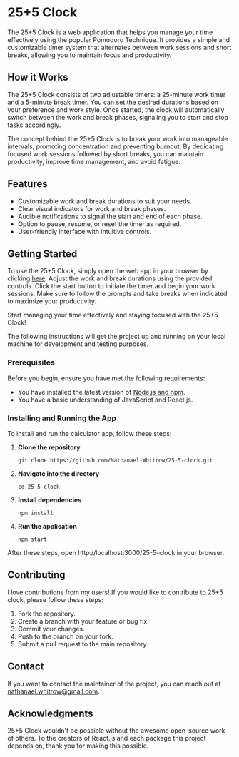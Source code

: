 # 25+5 Clock

The 25+5 Clock is a web application that helps you manage your time effectively using the popular Pomodoro Technique. It provides a simple and customizable timer system that alternates between work sessions and short breaks, allowing you to maintain focus and productivity.

## How it Works

The 25+5 Clock consists of two adjustable timers: a 25-minute work timer and a 5-minute break timer. You can set the desired durations based on your preference and work style. Once started, the clock will automatically switch between the work and break phases, signaling you to start and stop tasks accordingly.

The concept behind the 25+5 Clock is to break your work into manageable intervals, promoting concentration and preventing burnout. By dedicating focused work sessions followed by short breaks, you can maintain productivity, improve time management, and avoid fatigue.

## Features

- Customizable work and break durations to suit your needs.
- Clear visual indicators for work and break phases.
- Audible notifications to signal the start and end of each phase.
- Option to pause, resume, or reset the timer as required.
- User-friendly interface with intuitive controls.

## Getting Started

To use the 25+5 Clock, simply open the web app in your browser by clicking [here](https://nathanael-whitrow.github.io/25-5-clock/). Adjust the work and break durations using the provided controls. Click the start button to initiate the timer and begin your work sessions. Make sure to follow the prompts and take breaks when indicated to maximize your productivity.

Start managing your time effectively and staying focused with the 25+5 Clock!

The following instructions will get the project up and running on your local machine for development and testing purposes.

### Prerequisites

Before you begin, ensure you have met the following requirements:

- You have installed the latest version of [Node.js and npm](https://nodejs.org/en/download/).
- You have a basic understanding of JavaScript and React.js.

### Installing and Running the App

To install and run the calculator app, follow these steps:

1. **Clone the repository**

    ```
    git clone https://github.com/Nathanael-Whitrow/25-5-clock.git
    ```

2. **Navigate into the directory**

    ```
    cd 25-5-clock
    ```

3. **Install dependencies**

    ```
    npm install
    ```

4. **Run the application**

    ```
    npm start
    ```

After these steps, open http://localhost:3000/25-5-clock in your browser.

## Contributing

I love contributions from my users! If you would like to contribute to 25+5 clock, please follow these steps:

1. Fork the repository.
2. Create a branch with your feature or bug fix.
3. Commit your changes.
4. Push to the branch on your fork.
5. Submit a pull request to the main repository.

## Contact

If you want to contact the maintainer of the project, you can reach out at nathanael.whitrow@gmail.com.

## Acknowledgments

25+5 Clock wouldn't be possible without the awesome open-source work of others. To the creators of React.js and each package this project depends on, thank you for making this possible.
